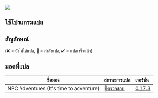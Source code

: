 ![](https://media.giphy.com/media/28yuo2xszIQv2plDgh/giphy.gif)
## ใช็โปรแกรมแปล 

## สัญลักษณ์

(❌ = ยังไม่ได้แปล, 📝 = กำลังแปล, ✔ = แปลเสร็จแล้ว)

## มอดที่แปล
 ชื่อมอด                            | สถานะการแปล                                                 | เวอร์ชั่น  
--------------------------------- | :------------------------------------------------------------- | :-------------------------------------------------------------
 NPC Adventures (It's time to adventure)| 📝[ตรวจสอบ](https://github.com/seiji-48/StardewModsThai/tree/main/NpcAdventure) | [0.17.3](https://www.nexusmods.com/stardewvalley/mods/4582) | 
